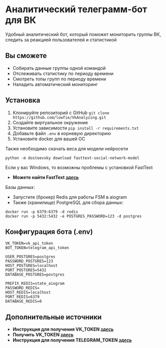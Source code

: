# Аналитический телеграмм-бот для ВК

Удобный аналитический бот, который поможет мониторить группы ВК, следить за реакцией пользователей и статистикой

## Вы сможете
- Собирать данные группы одной командой 
- Отслеживать статистику по периоду времени
- Смотреть топы групп по периоду времени
- Наладить автоматический мониторинг

## Установка
1. Клонируйте репозиторий с GitHub `git clone https://github.com/lowfie/VkAnalyzing.git`
2. Создайте виртуальное окружение
3. Установите зависимости `pip install -r requirements.txt`
4. Добавьте файл `.env` в корневую директорию
5. Установите docker для вашей ОС

Также необходимо скачать веса для модели нейросети
```
python -m dostoevsky download fasttext-social-network-model
```
Если у вас Windows, то возможны проблемы с установкой FastText 
- **Можете найти FastText [*здесь*](https://www.lfd.uci.edu/~gohlke/pythonlibs/)**

Базы данных:
- Запустите (брокер) Redis для работы FSM в aiogram
- Также (хранилище) PostgreSQL для сбора данных:
```
docker run -p 6379:6379 -d redis
docker run -p 5432:5432 -e POSTGRES_PASSWORD=123 -d postgres
```

## Конфигурация бота (.env)
```
VK_TOKEN=vk_api_token
BOT_TOKEN=telegram_api_token

USER_POSTGRES=postgres
PASSWORD_POSTGRES=123
HOST_POSTGRES=localhost
PORT_POSTGRES=5432
DATABASE_POSTGRES=postgres

PREFIX_REDIS=state_aiogram
PASSWORD_REDIS=
HOST_REDIS=localhost
PORT_REDIS=6379
DATABASE_REDIS=0
```

## Дополнительные источники
- **Инструкция для получения VK_TOKEN [*здесь*](https://dvmn.org/encyclopedia/qna/63/kak-poluchit-token-polzovatelja-dlja-vkontakte/)**
- **Получить VK_TOKEN [*здесь*](https://dev.vk.com/)**
- **Инструкция для получения TELEGRAM_TOKEN [*здесь*](https://web7.pro/kak-poluchit-token-bota-telegram-api/)**

